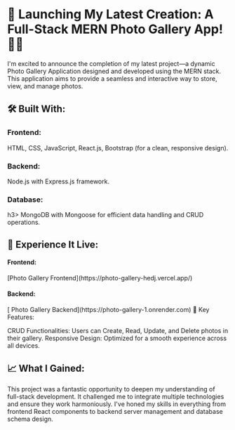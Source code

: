 
<h1>🌟 Launching My Latest Creation: A Full-Stack MERN Photo Gallery App! 📸✨</h1>

I'm excited to announce the completion of my latest project—a dynamic Photo Gallery Application designed and developed using the MERN stack. This application aims to provide a seamless and interactive way to store, view, and manage photos.

<h2>🛠️ Built With:</h2>

<h3>Frontend:</h3> HTML, CSS, JavaScript, React.js, Bootstrap (for a clean, responsive design).
<h3>Backend: </h3>Node.js with Express.js framework.
<h3>Database:</h3>h3> MongoDB with Mongoose for efficient data handling and CRUD operations.
<h2>🔗 Experience It Live:</h2>

<h4>Frontend:</h4> [Photo Gallery Frontend](https://photo-gallery-hedj.vercel.app/)
<h4>Backend:</h4>[ Photo Gallery Backend](https://photo-gallery-1.onrender.com)
🔑 Key Features:

CRUD Functionalities: Users can Create, Read, Update, and Delete photos in their gallery.
Responsive Design: Optimized for a smooth experience across all devices.
<h2>📈 What I Gained:</h2>
This project was a fantastic opportunity to deepen my understanding of full-stack development. It challenged me to integrate multiple technologies and ensure they work harmoniously. I've honed my skills in everything from frontend React components to backend server management and database schema design.
